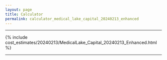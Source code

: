 ```yaml
---
layout: page
title: Calculator
permalink: calculator_medical_lake_capital_20240213_enhanced
---
```


___

{% include cost_estimates/20240213/MedicalLake_Capital_20240213_Enhanced.html %}

___

